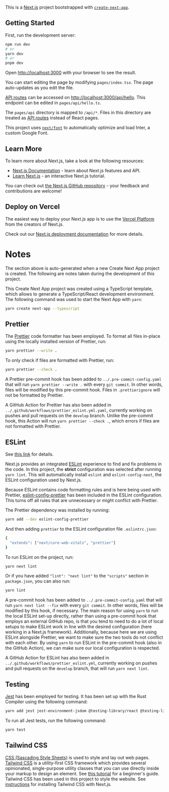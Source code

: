 This is a [Next.js](https://nextjs.org/) project bootstrapped with [`create-next-app`](https://github.com/vercel/next.js/tree/canary/packages/create-next-app).

## Getting Started

First, run the development server:

```bash
npm run dev
# or
yarn dev
# or
pnpm dev
```

Open [http://localhost:3000](http://localhost:3000) with your browser to see the result.

You can start editing the page by modifying `pages/index.tsx`. The page auto-updates as you edit the file.

[API routes](https://nextjs.org/docs/api-routes/introduction) can be accessed on [http://localhost:3000/api/hello](http://localhost:3000/api/hello). This endpoint can be edited in `pages/api/hello.ts`.

The `pages/api` directory is mapped to `/api/*`. Files in this directory are treated as [API routes](https://nextjs.org/docs/api-routes/introduction) instead of React pages.

This project uses [`next/font`](https://nextjs.org/docs/basic-features/font-optimization) to automatically optimize and load Inter, a custom Google Font.

## Learn More

To learn more about Next.js, take a look at the following resources:

- [Next.js Documentation](https://nextjs.org/docs) - learn about Next.js features and API.
- [Learn Next.js](https://nextjs.org/learn) - an interactive Next.js tutorial.

You can check out [the Next.js GitHub repository](https://github.com/vercel/next.js/) - your feedback and contributions are welcome!

## Deploy on Vercel

The easiest way to deploy your Next.js app is to use the [Vercel Platform](https://vercel.com/new?utm_medium=default-template&filter=next.js&utm_source=create-next-app&utm_campaign=create-next-app-readme) from the creators of Next.js.

Check out our [Next.js deployment documentation](https://nextjs.org/docs/deployment) for more details.

# Notes

The section above is auto-generated when a new Create Next App project is created.
The following are notes taken during the development of this project.

This Create Next App project was created using a TypeScript template, which allows to generate a TypeScript/React development environment.
The following command was used to start the Next App with `yarn`:

```bash
yarn create next-app --typescript
```

## Prettier

The [Prettier](https://prettier.io/docs/en/index.html) code formatter has been employed.
To format all files in-place using the locally installed version of Prettier, run:

```bash
yarn prettier --write .
```

To only check if files are formatted with Prettier, run:

```bash
yarn prettier --check .
```

A Prettier pre-commit hook has been added to `../.pre-commit-config.yaml` that will run `yarn prettier --write .` with every `git commit`.
In other words, files will be modified by this pre-commit hook.
Files in `.prettierignore` will not be formatted by Prettier.

A GitHub Action for Prettier has also been added in `../.github/workflows/prettier_eslint.yml.yaml`, currently working on pushes and pull requests on the `develop` branch.
Unlike the pre-commit hook, this Action will run `yarn prettier --check .`, which errors if files are not formatted with Prettier.

## ESLint

See [this link](https://nextjs.org/docs/basic-features/eslint) for details.

Next.js provides an integrated [ESLint](https://eslint.org/) experience to find and fix problems in the code.
In this project, the **strict** configuration was selected after running `yarn lint`.
This will automatically install `eslint` and `eslint-config-next`, the ESLint configuration used by Next.js.

Because ESLint contains code formatting rules and is here being used with Prettier, [eslint-config-prettier](https://github.com/prettier/eslint-config-prettier) has been included in the ESLint configuration.
This turns off all rules that are unnecessary or might conflict with Prettier.

The Prettier dependency was installed by running:

```bash
yarn add --dev eslint-config-prettier
```

And then adding `prettier` to the ESLint configuration file `.eslintrc.json`:

```bash
{
  "extends": ["next/core-web-vitals", "prettier"]
}
```

To run ESLint on the project, run:

```bash
yarn next lint
```

Or if you have added `"lint": "next lint"` to the `"scripts"` section in `package.json`, you can also run:

```bash
yarn lint
```

A pre-commit hook has been added to `../.pre-commit-config.yaml` that will run `yarn next lint --fix` with every `git commit`.
In other words, files will be modified by this hook, if necessary.
The main reason for using `yarn` to run the local ESLint set-up directly, rather than using a pre-commit hook that employs an external GitHub repo, is that you tend to need to do a lot of local setups to make ESLint work in line with the desired configuration (here working in a Next.js framework).
Additionally, because here we are using ESLint alongside Prettier, we want to make sure the two tools do not conflict with each other.
By using `yarn` to run ESLint in the pre-commit hook (also in the GitHub Action), we can make sure our local configuration is respected.

A GitHub Action for ESLint has also been added in `../.github/workflows/prettier_eslint.yml`, currently working on pushes and pull requests on the `develop` branch, that will run `yarn next lint`.

## Testing

[Jest](https://nextjs.org/docs/testing#jest-and-react-testing-library) has been employed for testing.
It has been set up with the Rust Compiler using the following command:

```bash
yarn add jest jest-environment-jsdom @testing-library/react @testing-library/jest-dom --dev
```

To run all Jest tests, run the following command:

```bash
yarn test
```

## Tailwind CSS

[CSS (Sascading Style Sheets)](https://developer.mozilla.org/en-US/docs/Learn/CSS/First_steps) is used to style and lay out web pages.
[Tailwind CSS](https://tailwindcss.com/) is a utility-first CSS framework which provides several opinionated, single-purpose utility classes that you can use directly inside your markup to design an element.
See [this tutorial](https://www.freecodecamp.org/news/what-is-tailwind-css-a-beginners-guide/) for a beginner's guide.
Tailwind CSS has been used in this project to style the website.
See [instructions](https://tailwindcss.com/docs/guides/nextjs) for installing Tailwind CSS with Next.js.
